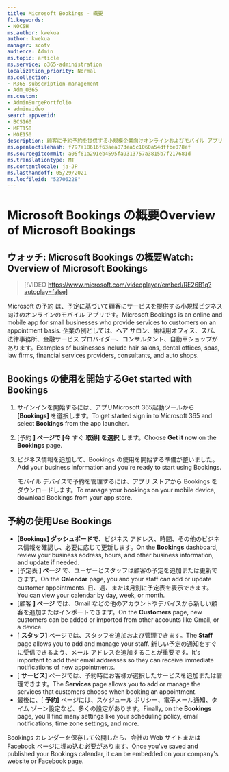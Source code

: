 ```yaml
---
title: Microsoft Bookings - 概要
f1.keywords:
- NOCSH
ms.author: kwekua
author: kwekua
manager: scotv
audience: Admin
ms.topic: article
ms.service: o365-administration
localization_priority: Normal
ms.collection:
- M365-subscription-management
- Adm_O365
ms.custom:
- AdminSurgePortfolio
- adminvideo
search.appverid:
- BCS160
- MET150
- MOE150
description: 顧客に予約予約を提供する小規模企業向けオンラインおよびモバイル アプリである Microsoft Bookings について説明します。
ms.openlocfilehash: f797a18616f63aea873ea5c1060a54dffbe078ef
ms.sourcegitcommit: a05f61a291eb4595fa9313757a3815b7f217681d
ms.translationtype: MT
ms.contentlocale: ja-JP
ms.lasthandoff: 05/29/2021
ms.locfileid: "52706228"
---
```

# <a name="overview-of-microsoft-bookings"></a><span data-ttu-id="99380-103">Microsoft Bookings の概要</span><span class="sxs-lookup"><span data-stu-id="99380-103">Overview of Microsoft Bookings</span></span>

## <a name="watch-overview-of-microsoft-bookings"></a><span data-ttu-id="99380-104">ウォッチ: Microsoft Bookings の概要</span><span class="sxs-lookup"><span data-stu-id="99380-104">Watch: Overview of Microsoft Bookings</span></span>

> [!VIDEO https://www.microsoft.com/videoplayer/embed/RE26B1q?autoplay=false]

<span data-ttu-id="99380-105">Microsoft の予約 は、予定に基づいて顧客にサービスを提供する小規模ビジネス向けのオンラインのモバイル アプリです。</span><span class="sxs-lookup"><span data-stu-id="99380-105">Microsoft Bookings is an online and mobile app for small businesses who provide services to customers on an appointment basis.</span></span> <span data-ttu-id="99380-106">企業の例としては、ヘア サロン、歯科用オフィス、スパ、法律事務所、金融サービス プロバイダー、コンサルタント、自動車ショップがあります。</span><span class="sxs-lookup"><span data-stu-id="99380-106">Examples of businesses include hair salons, dental offices, spas, law firms, financial services providers, consultants, and auto shops.</span></span>

## <a name="get-started-with-bookings"></a><span data-ttu-id="99380-107">Bookings の使用を開始する</span><span class="sxs-lookup"><span data-stu-id="99380-107">Get started with Bookings</span></span>

1. <span data-ttu-id="99380-108">サインインを開始するには、アプリMicrosoft 365起動ツールから **[Bookings]** を選択します。</span><span class="sxs-lookup"><span data-stu-id="99380-108">To get started sign in to Microsoft 365 and select **Bookings** from the app launcher.</span></span>
1. <span data-ttu-id="99380-109">[予約 **] ページで [今** すぐ **取得] を選択** します。</span><span class="sxs-lookup"><span data-stu-id="99380-109">Choose **Get it now** on the **Bookings** page.</span></span>
1. <span data-ttu-id="99380-110">ビジネス情報を追加して、Bookings の使用を開始する準備が整いました。</span><span class="sxs-lookup"><span data-stu-id="99380-110">Add your business information and you're ready to start using Bookings.</span></span>

    <span data-ttu-id="99380-111">モバイル デバイスで予約を管理するには、アプリ ストアから Bookings をダウンロードします。</span><span class="sxs-lookup"><span data-stu-id="99380-111">To manage your bookings on your mobile device, download Bookings from your app store.</span></span>

## <a name="use-bookings"></a><span data-ttu-id="99380-112">予約の使用</span><span class="sxs-lookup"><span data-stu-id="99380-112">Use Bookings</span></span>

- <span data-ttu-id="99380-113">**[Bookings] ダッシュボードで**、ビジネス アドレス、時間、その他のビジネス情報を確認し、必要に応じて更新します。</span><span class="sxs-lookup"><span data-stu-id="99380-113">On the **Bookings** dashboard, review your business address, hours, and other business information, and update if needed.</span></span>
- <span data-ttu-id="99380-114">[予定表 **] ページ** で、ユーザーとスタッフは顧客の予定を追加または更新できます。</span><span class="sxs-lookup"><span data-stu-id="99380-114">On the **Calendar** page, you and your staff can add or update customer appointments.</span></span> <span data-ttu-id="99380-115">日、週、または月別に予定表を表示できます。</span><span class="sxs-lookup"><span data-stu-id="99380-115">You can view your calendar by day, week, or month.</span></span>
- <span data-ttu-id="99380-116">[顧客 **] ページ** では、Gmail などの他のアカウントやデバイスから新しい顧客を追加またはインポートできます。</span><span class="sxs-lookup"><span data-stu-id="99380-116">On the **Customers** page, new customers can be added or imported from other accounts like Gmail, or a device.</span></span>
- <span data-ttu-id="99380-117">[ **スタッフ]** ページでは、スタッフを追加および管理できます。</span><span class="sxs-lookup"><span data-stu-id="99380-117">The **Staff** page allows you to add and manage your staff.</span></span> <span data-ttu-id="99380-118">新しい予定の通知をすぐに受信できるよう、メール アドレスを追加することが重要です。</span><span class="sxs-lookup"><span data-stu-id="99380-118">It's important to add their email addresses so they can receive immediate notifications of new appointments.</span></span>
- <span data-ttu-id="99380-119">[ **サービス]** ページでは、予約時にお客様が選択したサービスを追加または管理できます。</span><span class="sxs-lookup"><span data-stu-id="99380-119">The **Services** page allows you to add or manage the services that customers choose when booking an appointment.</span></span>
- <span data-ttu-id="99380-120">最後に、[ **予約]** ページには、スケジュール ポリシー、電子メール通知、タイム ゾーン設定など、多くの設定があります。</span><span class="sxs-lookup"><span data-stu-id="99380-120">Finally, on the **Bookings** page, you'll find many settings like your scheduling policy, email notifications, time zone settings, and more.</span></span>

<span data-ttu-id="99380-121">Bookings カレンダーを保存して公開したら、会社の Web サイトまたは Facebook ページに埋め込む必要があります。</span><span class="sxs-lookup"><span data-stu-id="99380-121">Once you've saved and published your Bookings calendar, it can be embedded on your company's website or Facebook page.</span></span>
